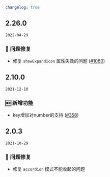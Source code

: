 ```yaml
changelog: true
```

## 2.26.0

`2022-04-29`

### 🐛 问题修复

- 修复 `showExpandIcon` 属性失效的问题 ([#1060](https://github.com/arco-design/arco-design-vue/pull/1060))


## 2.10.0

`2021-12-10`

### 🆕 新增功能

- key增加对number的支持 ([#358](https://github.com/arco-design/arco-design-vue/pull/358))


## 2.0.3

`2021-10-29`

### 🐛 问题修复

- 修复 `accordion` 模式不能收起的问题
